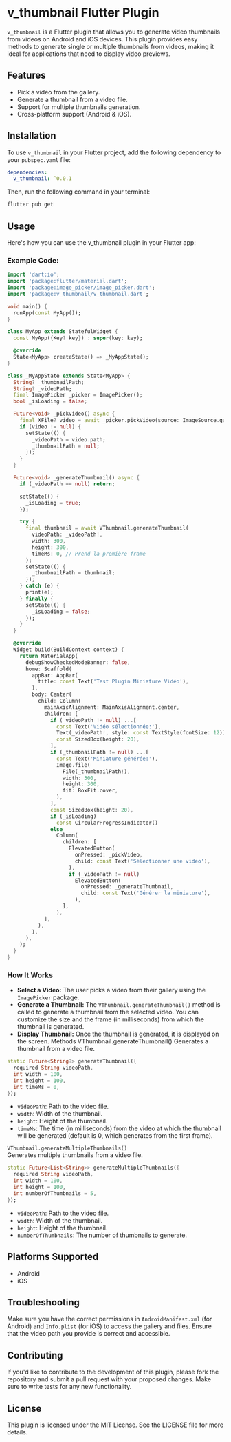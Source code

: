 # v_thumbnail Flutter Plugin

`v_thumbnail` is a Flutter plugin that allows you to generate video thumbnails from videos on Android and iOS devices. This plugin provides easy methods to generate single or multiple thumbnails from videos, making it ideal for applications that need to display video previews.

## Features

- Pick a video from the gallery.
- Generate a thumbnail from a video file.
- Support for multiple thumbnails generation.
- Cross-platform support (Android & iOS).

## Installation

To use `v_thumbnail` in your Flutter project, add the following dependency to your `pubspec.yaml` file:

```yaml
dependencies:
  v_thumbnail: ^0.0.1
```
Then, run the following command in your terminal:

```bash
flutter pub get
```
## Usage
Here's how you can use the v_thumbnail plugin in your Flutter app:

### Example Code:
```dart
import 'dart:io';
import 'package:flutter/material.dart';
import 'package:image_picker/image_picker.dart';
import 'package:v_thumbnail/v_thumbnail.dart';

void main() {
  runApp(const MyApp());
}

class MyApp extends StatefulWidget {
  const MyApp({Key? key}) : super(key: key);

  @override
  State<MyApp> createState() => _MyAppState();
}

class _MyAppState extends State<MyApp> {
  String? _thumbnailPath;
  String? _videoPath;
  final ImagePicker _picker = ImagePicker();
  bool _isLoading = false;

  Future<void> _pickVideo() async {
    final XFile? video = await _picker.pickVideo(source: ImageSource.gallery);
    if (video != null) {
      setState(() {
        _videoPath = video.path;
        _thumbnailPath = null;
      });
    }
  }

  Future<void> _generateThumbnail() async {
    if (_videoPath == null) return;

    setState(() {
      _isLoading = true;
    });

    try {
      final thumbnail = await VThumbnail.generateThumbnail(
        videoPath: _videoPath!,
        width: 300,
        height: 300,
        timeMs: 0, // Prend la première frame
      );
      setState(() {
        _thumbnailPath = thumbnail;
      });
    } catch (e) {
      print(e);
    } finally {
      setState(() {
        _isLoading = false;
      });
    }
  }

  @override
  Widget build(BuildContext context) {
    return MaterialApp(
      debugShowCheckedModeBanner: false,
      home: Scaffold(
        appBar: AppBar(
          title: const Text('Test Plugin Miniature Vidéo'),
        ),
        body: Center(
          child: Column(
            mainAxisAlignment: MainAxisAlignment.center,
            children: [
              if (_videoPath != null) ...[
                const Text('Vidéo sélectionnée:'),
                Text(_videoPath!, style: const TextStyle(fontSize: 12)),
                const SizedBox(height: 20),
              ],
              if (_thumbnailPath != null) ...[
                const Text('Miniature générée:'),
                Image.file(
                  File(_thumbnailPath!),
                  width: 300,
                  height: 300,
                  fit: BoxFit.cover,
                ),
              ],
              const SizedBox(height: 20),
              if (_isLoading)
                const CircularProgressIndicator()
              else
                Column(
                  children: [
                    ElevatedButton(
                      onPressed: _pickVideo,
                      child: const Text('Sélectionner une video'),
                    ),
                    if (_videoPath != null)
                      ElevatedButton(
                        onPressed: _generateThumbnail,
                        child: const Text('Générer la miniature'),
                      ),
                  ],
                ),
            ],
          ),
        ),
      ),
    );
  }
}
```
### How It Works
- **Select a Video:** The user picks a video from their gallery using the `ImagePicker` package.
- **Generate a Thumbnail:** The `VThumbnail.generateThumbnail()` method is called to generate a thumbnail from the selected video. You can customize the size and the frame (in milliseconds) from which the thumbnail is generated.
- **Display Thumbnail:** Once the thumbnail is generated, it is displayed on the screen.
Methods
VThumbnail.generateThumbnail()
Generates a thumbnail from a video file.

```dart
static Future<String?> generateThumbnail({
  required String videoPath,
  int width = 100,
  int height = 100,
  int timeMs = 0,
});
```
- `videoPath`: Path to the video file.
- `width`: Width of the thumbnail.
- `height`: Height of the thumbnail.
- `timeMs`: The time (in milliseconds) from the video at which the thumbnail will be generated (default is 0, which generates from the first frame).

`VThumbnail.generateMultipleThumbnails()`  
Generates multiple thumbnails from a video file.

```dart
static Future<List<String>> generateMultipleThumbnails({
  required String videoPath,
  int width = 100,
  int height = 100,
  int numberOfThumbnails = 5,
});
```
- `videoPath`: Path to the video file.
- `width`: Width of the thumbnail.
- `height`: Height of the thumbnail.
- `numberOfThumbnails`: The number of thumbnails to generate.
## Platforms Supported
- Android
- iOS
## Troubleshooting
Make sure you have the correct permissions in `AndroidManifest.xml` (for Android) and `Info.plist` (for iOS) to access the gallery and files.
Ensure that the video path you provide is correct and accessible.

## Contributing
If you'd like to contribute to the development of this plugin, please fork the repository and submit a pull request with your proposed changes. Make sure to write tests for any new functionality.

## License
This plugin is licensed under the MIT License. See the LICENSE file for more details.




